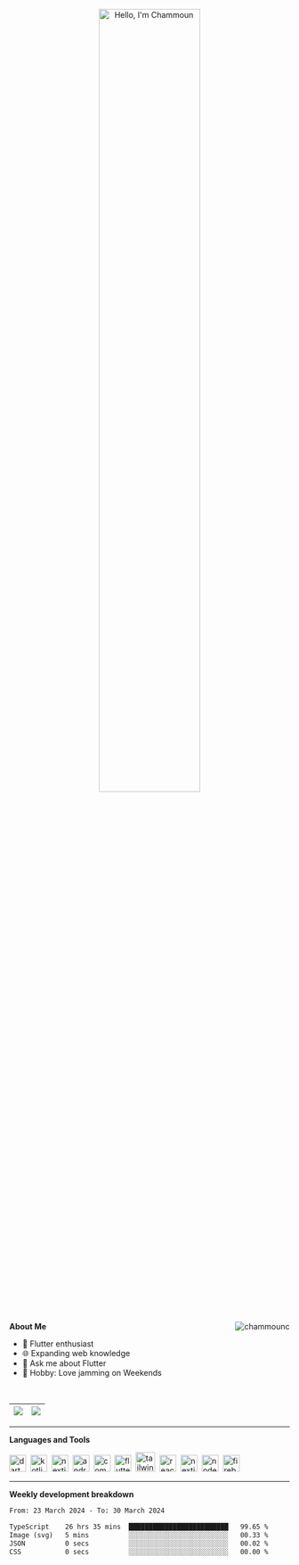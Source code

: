 <p align="center"><a href="https://ChammounC.github.io"><img width="60%" alt="Hello, I'm Chammoun" src="https://github.com/ChammounC/portfolio/assets/43007452/a2e1dd0f-b8fd-4b36-aeb8-ed1177d2c228" /></a></p>

<p> <b>About Me</b>
 
 <img src="https://komarev.com/ghpvc/?username=chammounc&label=Profile%20views&color=0e75b6&style=flat" alt="chammounc" align="right"/>
 
- 🌱 Flutter enthusiast
- 🌐 Expanding web knowledge
- 💬 Ask me about Flutter
- 🎸 Hobby: Love jamming on Weekends

 </p>

<br />
 
| <a href="https://github.com/anuraghazra/github-readme-stats"><img align="center" src="https://github-readme-stats-sigma-five.vercel.app/api?username=chammounc&show_icons=true&include_all_commits=true&theme=tokyonight&hide_border=true" /></a> | <a href="https://github.com/anuraghazra/github-readme-stats"><img align="center" src="https://github-readme-stats-git-masterrstaa-rickstaa.vercel.app/api/top-langs?username=chammounc&langs_count=8&show_icons=true&locale=en&layout=compact&theme=prussian&hide_border=true"/></a> |
| ------------- | ------------- |

-------

<b>Languages and Tools</b>

<p align="left">
<img title="Dart" src="https://www.vectorlogo.zone/logos/dartlang/dartlang-icon.svg" alt="dart" width="30" height="30"/>&nbsp;
<img title="Kotlin" src="https://www.vectorlogo.zone/logos/kotlinlang/kotlinlang-icon.svg" alt="kotlin" width="30" height="30"/>&nbsp;
<img title="NextJS" src="https://cdn.worldvectorlogo.com/logos/typescript.svg" alt="nextjs" width="30" height="30"/>&nbsp;
<img title="Android" src="https://www.vectorlogo.zone/logos/android/android-icon.svg" alt="android" width="30" height="30"/>&nbsp;
<img title="Jetpack Compose" src="https://upload.vectorlogo.zone/logos/jetpack/images/be5cdec8-1b56-4052-823c-9a0518e666e2.svg" alt="compose" width="30" height="30"/>&nbsp;
<img title="Flutter" src="https://www.vectorlogo.zone/logos/flutterio/flutterio-icon.svg" alt="flutter" width="30" height="30"/>&nbsp;
<img title="Tailwind CSS" src="https://www.vectorlogo.zone/logos/tailwindcss/tailwindcss-icon.svg" alt="tailwind" width="35" height="35"/>&nbsp;
<img title="ReactJS/React-Native" src="https://upload.wikimedia.org/wikipedia/commons/a/a7/React-icon.svg" alt="react and react-native" width="30" height="30"/>&nbsp;
<img title="NextJS" src="https://cdn.worldvectorlogo.com/logos/next-js.svg" alt="nextjs" width="30" height="30"/>&nbsp;
<img title="NodeJS" src="https://www.vectorlogo.zone/logos/nodejs/nodejs-icon.svg" alt="nodejs" width="30" height="30"/>&nbsp;
<img title="Firebase" src="https://www.vectorlogo.zone/logos/firebase/firebase-icon.svg" alt="firebase" width="30" height="30"/>&nbsp;

<br />

-------

<b>Weekly development breakdown</b>

<!--START_SECTION:waka-->

```txt
From: 23 March 2024 - To: 30 March 2024

TypeScript    26 hrs 35 mins  █████████████████████████   99.65 %
Image (svg)   5 mins          ░░░░░░░░░░░░░░░░░░░░░░░░░   00.33 %
JSON          0 secs          ░░░░░░░░░░░░░░░░░░░░░░░░░   00.02 %
CSS           0 secs          ░░░░░░░░░░░░░░░░░░░░░░░░░   00.00 %
```

<!--END_SECTION:waka-->
